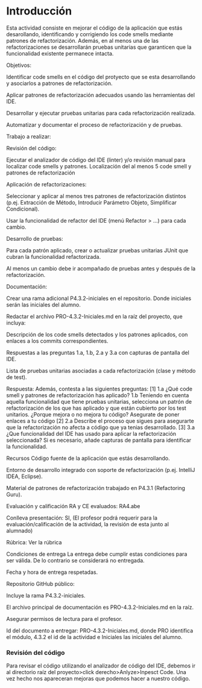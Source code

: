 # Introducción
Esta actividad consiste en mejorar el código de la aplicación que estás desarollando, identificando y corrigiendo los code smells mediante patrones de refactorización. Además, en al menos una de las refactorizaciones se desarrollarán pruebas unitarias que garanticen que la funcionalidad existente permanece intacta.

Objetivos:

Identificar code smells en el código del protyecto que se esta desarrollando y asociarlos a patrones de refactorización.

Aplicar patrones de refactorización adecuados usando las herramientas del IDE.

Desarrollar y ejecutar pruebas unitarias para cada refactorización realizada.

Automatizar y documentar el proceso de refactorización y de pruebas.

Trabajo a realizar:

Revisión del código:

Ejecutar el analizador de código del IDE (linter) y/o revisión manual para localizar code smells y patrones. Localización del al menos 5 code smell y patrones de refactorización

Aplicación de refactorizaciones:

Seleccionar y aplicar al menos tres patrones de refactorización distintos (p.ej. Extracción de Método, Introducir Parámetro Objeto, Simplificar Condicional).

Usar la funcionalidad de refactor del IDE (menú Refactor > …) para cada cambio.

Desarrollo de pruebas:

Para cada patrón aplicado, crear o actualizar pruebas unitarias JUnit que cubran la funcionalidad refactorizada.

Al menos un cambio debe ir acompañado de pruebas antes y después de la refactorización.

Documentación:

Crear una rama adicional P4.3.2-iniciales en el repositorio. Donde iniciales serán las iniciales del alumno.

Redactar el archivo PRO-4.3.2-Iniciales.md en la raíz del proyecto, que incluya:

Descripción de los code smells detectados y los patrones aplicados, con enlaces a los commits correspondientes.

Respuestas a las preguntas 1.a, 1.b, 2.a y 3.a con capturas de pantalla del IDE.

Lista de pruebas unitarias asociadas a cada refactorización (clase y método de test).

Respuesta: Además, contesta a las siguientes preguntas:
[1]
1.a ¿Qué code smell y patrones de refactorización has aplicado?
1.b Teniendo en cuenta aquella funcionalidad que tiene pruebas unitarias, selecciona un patrón de refactorización de los que has aplicado y que están cubierto por los test unitarios. ¿Porque mejora o no mejora tu código? Asegurate de poner enlaces a tu código
[2]
2.a Describe el proceso que sigues para asegurarte que la refactorización no afecta a código que ya tenias desarrollado.
[3]
3.a ¿Que funcionalidad del IDE has usado para aplicar la refactorización seleccionada? Si es necesario, añade capturas de pantalla para identificar la funcionalidad.

Recursos
Código fuente de la aplicación que estás desarrollando.

Entorno de desarrollo integrado con soporte de refactorización (p.ej. IntelliJ IDEA, Eclipse).

Material de patrones de refactorización trabajado en P4.3.1 (Refactoring Guru).

Evaluación y calificación
RA y CE evaluados: RA4.abe

Conlleva presentación: SI, (El profesor podrá requerir para la evaluación/calificación de la actividad, la revisión de esta junto al alumnado)

Rúbrica: Ver la rúbrica


Condiciones de entrega
La entrega debe cumplir estas condiciones para ser válida. De lo contrario se considerará no entregada.

Fecha y hora de entrega respetadas.

Repositorio GitHub público:

Incluye la rama P4.3.2-iniciales.

El archivo principal de documentación es PRO-4.3.2-Iniciales.md en la raíz.

Asegurar permisos de lectura para el profesor.

Id del documento a entregar: PRO-4.3.2-Iniciales.md, donde PRO identifica el módulo, 4.3.2 el id de la actividad e Iniciales las iniciales del alumno.

### Revisión del código
Para revisar el código utilizando el analizador de código del IDE, debemos ir al directorio raíz del proyecto>click derecho>Anlyze>Inpesct Code.
Una vez hecho nos apareceran mejoras que podemos hacer a nuestro código.

